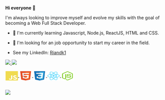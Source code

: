 **Hi everyone** 👋

I'm always looking to improve myself and evolve my skills with the goal of becoming a Web Full Stack Developer.

- 🌱 I'm currently learning Javascript, Node.js, ReactJS, HTML and CSS.
- 👀 I'm looking for an job opportunity to start my career in the field.

- See my LinkedIn: <a href="https://www.linkedin.com/in/riandk1/">Riandk1</a>

 <div>
  <a href="https://github.com/Riandk1">
  <img height="180em" src="https://github-readme-stats.vercel.app/api?username=Riandk1&show_icons=true&theme=winter&include_all_commits=true&count_private=true"/>
  <img weidth="180em" src="https://github-readme-stats.vercel.app/api/top-langs/?username=Riandk1&layout=compact&langs_count=7&theme=winter"/>
</div>
 <div style="display: inline_block"><br>
  <img align="center" alt="Rian-Js" height="30" width="40" src="https://raw.githubusercontent.com/devicons/devicon/master/icons/javascript/javascript-plain.svg">
  <img align="center" alt="Rian-HTML" height="30" width="40" src="https://raw.githubusercontent.com/devicons/devicon/master/icons/html5/html5-original.svg">
  <img align="center" alt="Rian-CSS" height="30" width="40" src="https://raw.githubusercontent.com/devicons/devicon/master/icons/css3/css3-original.svg">
  <img align="center" alt="Rian-React" height="30" width="40" src="https://raw.githubusercontent.com/devicons/devicon/master/icons/react/react-original.svg">
  <img align="center" alt="Rian-Node" height="30" width="40" src="https://github.com/devicons/devicon/blob/master/icons/nodejs/nodejs-original.svg">
</div>
 
 ##
 
 <div> 
  <a href="https://www.linkedin.com/in/riandk1/" target="_blank"><img src="https://img.shields.io/badge/-LinkedIn-%230077B5?style=for-the-badge&logo=linkedin&logoColor=white" target="_blank"></a> 
</div>



